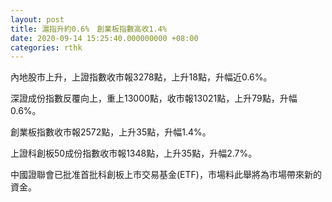 ```yaml
---
layout: post
title: 滬指升約0.6%　創業板指數高收1.4%
date: 2020-09-14 15:25:40.000000000 +08:00
categories: rthk
---
```


內地股市上升，上證指數收市報3278點，上升18點，升幅近0.6%。

深證成份指數反覆向上，重上13000點，收市報13021點，上升79點，升幅0.6%。

創業板指數收市報2572點，上升35點，升幅1.4%。

上證科創板50成份指數收市報1348點，上升35點，升幅2.7%。

中國證聯會已批准首批科創板上市交易基金(ETF)，市場料此舉將為市場帶來新的資金。
